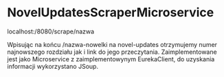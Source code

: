 # NovelUpdatesScraperMicroservice
localhost:/8080/scrape/nazwa

Wpisując na końcu /nazwa-nowelki na novel-updates otrzymujemy numer najnowszego rozdziału jak i link do jego przeczytania.
Zaimplementowane jest jako Microservice z zaimplementowynym EurekaClient, do uzyskania informacji wykorzystano JSoup.


